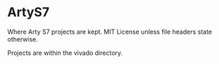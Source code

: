 # ArtyS7
Where Arty S7 projects are kept. MIT License unless file headers state otherwise.

Projects are within the vivado directory.